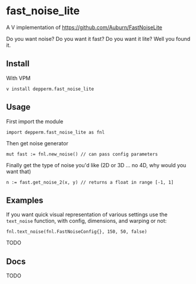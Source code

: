 # fast_noise_lite
A V implementation of  https://github.com/Auburn/FastNoiseLite

Do you want noise? Do you want it fast? Do you want it lite? Well you found it.

## Install
With VPM

`v install depperm.fast_noise_lite`

## Usage

First import the module

`import depperm.fast_noise_lite as fnl`

Then get noise generator

`mut fast := fnl.new_noise() // can pass config parameters`

Finally get the type of noise you'd like (2D or 3D ... no 4D, why would you want that)

`n := fast.get_noise_2(x, y) // returns a float in range [-1, 1]`

## Examples

If you want quick visual representation of various settings use the `text_noise` function, with config, dimensions, and warping or not:

`fnl.text_noise(fnl.FastNoiseConfig{}, 150, 50, false)`

TODO

## Docs

TODO

